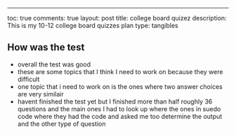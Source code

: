 ---
toc: true
comments: true
layout: post
title: college board quizez
description: This is my 10-12 college board quizzes plan 
type: tangibles

## How was the test
- overall the test was good
- these are some topics that I think I need to work on because they were difficult
- one topic that i need to work on is the ones where two answer choices are very similair
- havent finished the test yet but I finished more than half roughly 36 questions and the main ones I had to look up where the ones in suedo code where they had the code and asked me too determine the output and the other type of question
